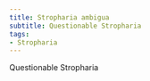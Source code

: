 ```yaml
---
title: Stropharia ambigua
subtitle: Questionable Stropharia
tags:
- Stropharia
---
```


Questionable Stropharia
